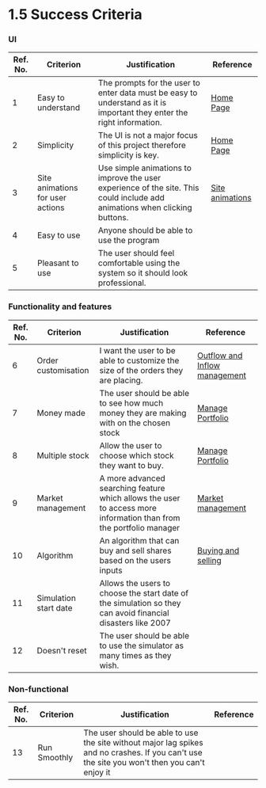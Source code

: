 # 1.5 Success Criteria

### UI

| Ref. No. | Criterion                        | Justification                                                                                                              | Reference                                                                    |
| -------- | -------------------------------- | -------------------------------------------------------------------------------------------------------------------------- | ---------------------------------------------------------------------------- |
| 1        | Easy to understand               | The prompts for the user to enter data must be easy to understand as it is important they enter the right information.     | [Home Page](1.4a-features-of-the-proposed-solution.md#home-page)             |
| 2        | Simplicity                       | The UI is not a major focus of this project therefore simplicity is key.                                                   | [Home Page](1.4a-features-of-the-proposed-solution.md#home-page)             |
| 3        | Site animations for user actions | Use simple animations to improve the user experience of the site. This could include add animations when clicking buttons. | [Site animations](1.4a-features-of-the-proposed-solution.md#site-animations) |
| 4        | Easy to use                      | Anyone should be able to use the program                                                                                   |                                                                              |
| 5        | Pleasant to use                  | The user should feel comfortable using the system so it should look professional.                                          |                                                                              |

### Functionality and features

| Ref. No. | Criterion             | Justification                                                                                                      | Reference                                                                                                |
| -------- | --------------------- | ------------------------------------------------------------------------------------------------------------------ | -------------------------------------------------------------------------------------------------------- |
| 6        | Order customisation   | I want the user to be able to customize the size of the orders they are placing.                                   | [Outflow and Inflow management](1.4a-features-of-the-proposed-solution.md#outflow-and-inflow-management) |
| 7        | Money made            | The user should be able to see how much money they are making with on the chosen stock                             | [Manage Portfolio](1.4a-features-of-the-proposed-solution.md#manage-portfolio)                           |
| 8        | Multiple stock        | Allow the user to choose which stock they want to buy.                                                             | [Manage Portfolio](1.4a-features-of-the-proposed-solution.md#manage-portfolio)                           |
| 9        | Market management     | A more advanced searching feature which allows the user to access more information than from the portfolio manager | [Market management](1.4a-features-of-the-proposed-solution.md#market-management)                         |
| 10       | Algorithm             | An algorithm that can buy and sell shares based on the users inputs                                                | [Buying and selling](1.4a-features-of-the-proposed-solution.md#graph-display)                            |
| 11       | Simulation start date | Allows the users to choose the start date of the simulation so they can avoid financial disasters like  2007       |                                                                                                          |
| 12       | Doesn't reset         | The user should be able to use the simulator as many times as they wish.                                           |                                                                                                          |

### Non-functional

| Ref. No. | Criterion    | Justification                                                                                                                                 | Reference |
| -------- | ------------ | --------------------------------------------------------------------------------------------------------------------------------------------- | --------- |
| 13       | Run Smoothly | The user should be able to use the site without major lag spikes and no crashes. If you can't use the site you won't then you can't enjoy it  |           |
